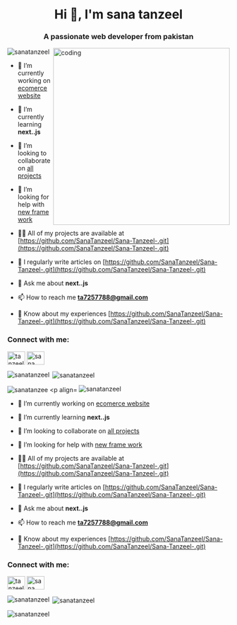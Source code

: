 <h1 align="center">Hi 👋, I'm sana tanzeel</h1>
<h3 align="center">A passionate web developer from pakistan</h3>                                                                                                                                        
<img align="right" alt="coding" width="400" src="https://user-images.githubusercontent.com/74038190/236119160-976a0405-caa7-470c-9356-16d43402ea0a.gif">

<p align="left"> <img src="https://komarev.com/ghpvc/?username=sanatanzeel&label=Profile%20views&color=0e75b6&style=flat" alt="sanatanzeel" /> </p>

- 🔭 I’m currently working on [ecomerce website](https://github.com/SanaTanzeel/Sana-Tanzeel-.git)

- 🌱 I’m currently learning **next..js**

- 👯 I’m looking to collaborate on [all projects](https://github.com/SanaTanzeel/Sana-Tanzeel-.git)

- 🤝 I’m looking for help with [new frame work](https://github.com/SanaTanzeel/Sana-Tanzeel-.git)

- 👨‍💻 All of my projects are available at [https://github.com/SanaTanzeel/Sana-Tanzeel-.git](https://github.com/SanaTanzeel/Sana-Tanzeel-.git)

- 📝 I regularly write articles on [https://github.com/SanaTanzeel/Sana-Tanzeel-.git](https://github.com/SanaTanzeel/Sana-Tanzeel-.git)

- 💬 Ask me about **next..js**

- 📫 How to reach me **ta7257788@gmail.com**

- 📄 Know about my experiences [https://github.com/SanaTanzeel/Sana-Tanzeel-.git](https://github.com/SanaTanzeel/Sana-Tanzeel-.git)

<h3 align="left">Connect with me:</h3>
<p align="left">
<a href="https://fb.com/tanzeel ahmad" target="blank"><img align="center" src="https://raw.githubusercontent.com/rahuldkjain/github-profile-readme-generator/master/src/images/icons/Social/facebook.svg" alt="tanzeel ahmad" height="30" width="40" /></a>
<a href="https://instagram.com/sana tanzeel" target="blank"><img align="center" src="https://raw.githubusercontent.com/rahuldkjain/github-profile-readme-generator/master/src/images/icons/Social/instagram.svg" alt="sana tanzeel" height="30" width="40" /></a>
</p>

<p><img align="left" src="https://github-readme-stats.vercel.app/api/top-langs?username=sanatanzeel&show_icons=true&locale=en&layout=compact" alt="sanatanzeel" /></p>

<p>&nbsp;<img align="center" src="https://github-readme-stats.vercel.app/api?username=sanatanzeel&show_icons=true&locale=en" alt="sanatanzeel" /></p>

<p><img align="center" src="https://github-readme-streak-stats.herokuapp.com/?user=sanatanzeel&" alt="sanatanzee																									              	
<p align="left"> <img src="https://komarev.com/ghpvc/?username=sanatanzeel&label=Profile%20views&color=0e75b6&style=flat" alt="sanatanzeel" /> </p>

- 🔭 I’m currently working on [ecomerce website](https://github.com/SanaTanzeel/Sana-Tanzeel-.git)
- 🌱 I’m currently learning **next..js**

- 👯 I’m looking to collaborate on [all projects](https://github.com/SanaTanzeel/Sana-Tanzeel-.git)

- 🤝 I’m looking for help with [new frame work](https://github.com/SanaTanzeel/Sana-Tanzeel-.git)

- 👨‍💻 All of my projects are available at [https://github.com/SanaTanzeel/Sana-Tanzeel-.git](https://github.com/SanaTanzeel/Sana-Tanzeel-.git)

- 📝 I regularly write articles on [https://github.com/SanaTanzeel/Sana-Tanzeel-.git](https://github.com/SanaTanzeel/Sana-Tanzeel-.git)

- 💬 Ask me about **next..js**

- 📫 How to reach me **ta7257788@gmail.com**

- 📄 Know about my experiences [https://github.com/SanaTanzeel/Sana-Tanzeel-.git](https://github.com/SanaTanzeel/Sana-Tanzeel-.git)

<h3 align="left">Connect with me:</h3>
<p align="left">
<a href="https://fb.com/tanzeel ahmad" target="blank"><img align="center" src="https://raw.githubusercontent.com/rahuldkjain/github-profile-readme-generator/master/src/images/icons/Social/facebook.svg" alt="tanzeel ahmad" height="30" width="40" /></a>
<a href="https://instagram.com/sana tanzeel" target="blank"><img align="center" src="https://raw.githubusercontent.com/rahuldkjain/github-profile-readme-generator/master/src/images/icons/Social/instagram.svg" alt="sana tanzeel" height="30" width="40" /></a>
</p>

<p><img align="left" src="https://github-readme-stats.vercel.app/api/top-langs?username=sanatanzeel&show_icons=true&locale=en&layout=compact" alt="sanatanzeel" /></p>

<p>&nbsp;<img align="center" src="https://github-readme-stats.vercel.app/api?username=sanatanzeel&show_icons=true&locale=en" alt="sanatanzeel" /></p>

<p><img align="center" src="https://github-readme-streak-stats.herokuapp.com/?user=sanatanzeel&" alt="sanatanzeel" /></p>
